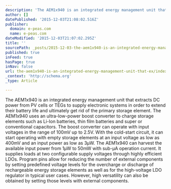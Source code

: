 ```yaml
---
description: 'The AEM1x940 is an integrated energy management unit that extracts DC power from PV cells or TEGs to supply electronic systems in order to extend their battery '
author: []
datePublished: '2015-12-03T21:08:02.516Z'
publisher:
  domain: e-peas.com
  name: e-peas.com
dateModified: '2015-12-03T21:07:02.295Z'
title: ''
sourcePath: _posts/2015-12-03-the-aem1x940-is-an-integrated-energy-management-unit-that-ex.md
published: true
inFeed: true
hasPage: true
inNav: false
url: the-aem1x940-is-an-integrated-energy-management-unit-that-ex/index.html
_context: 'http://schema.org'
_type: Article

---
```

The AEM1x940 is an integrated energy management unit that extracts DC power from PV cells or TEGs to supply electronic systems in order to extend their battery life and ultimately get rid of the primary storage element. The AEM1x940 uses an ultra-low-power boost converter to charge storage elements such as Li-Ion batteries, thin film batteries and super or conventional capacitors. The boost converter can operate with input voltages in the range of 100mV up to 2.5V. With the cold-start circuit, it can start operating with empty storage elements at an input voltage as low as 400mV and an input power as low as 3µW. The AEM1x940 can harvest the available input power from 1µW to 50mW with sub-µA operation current. It supplies loads at two configurable supply voltages through highly efficient LDOs. Program pins allow for reducing the number of external components by setting predefined voltage levels for the overcharge or discharge of rechargeable energy storage elements as well as for the high-voltage LDO regulator in typical user cases. However, high versatility can also be obtained by setting those levels with external components.